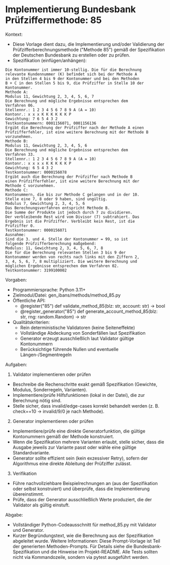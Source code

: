 # Implementierung Bundesbank Prüfziffermethode: 85

Kontext:
- Diese Vorlage dient dazu, die Implementierung und/oder Validierung der Prüfzifferberechnungsmethode ("Methode 85") gemäß der Spezifikation der Deutschen Bundesbank zu erstellen oder zu prüfen.
- Spezifikation (einfügen/anhängen):

```Text
Die Kontonummer ist immer 10-stellig. Die für die Berechnung
relevante Kundennummer (K) befindet sich bei der Methode A
in den Stellen 4 bis 9 der Kontonummer und bei den Methoden
B + C in den Stellen 5 bis 9, die Prüfziffer in Stelle 10 der
Kontonummer.
Methode A:
Modulus 11, Gewichtung 2, 3, 4, 5, 6, 7
Die Berechnung und mögliche Ergebnisse entsprechen dem
Verfahren 06.
Stellennr.: 1 2 3 4 5 6 7 8 9 A (A = 10)
Kontonr.: x x x K K K K K K P
Gewichtung: 7 6 5 4 3 2
Testkontonummern: 0001156071, 0001156136
Ergibt die Berechnung der Prüfziffer nach der Methode A einen
Prüfzifferfehler, ist eine weitere Berechnung mit der Methode B
vorzunehmen.
Methode B:
Modulus 11, Gewichtung 2, 3, 4, 5, 6
Die Berechnung und mögliche Ergebnisse entsprechen dem
Verfahren 33.
Stellennr.: 1 2 3 4 5 6 7 8 9 A (A = 10)
Kontonr.: x x x x K K K K K P
Gewichtung: 6 5 4 3 2
Testkontonummer: 0000156078
Ergibt auch die Berechnung der Prüfziffer nach Methode B
einen Prüfzifferfehler, ist eine weitere Berechnung mit der
Methode C vorzunehmen.
Methode C:
Kontonummern, die bis zur Methode C gelangen und in der 10.
Stelle eine 7, 8 oder 9 haben, sind ungültig.
Modulus 7, Gewichtung 2, 3, 4, 5, 6
Das Berechnungsverfahren entspricht Methode B.
Die Summe der Produkte ist jedoch durch 7 zu dividieren.
Der verbleibende Rest wird vom Divisor (7) subtrahiert. Das
Ergebnis ist die Prüfziffer. Verbleibt kein Rest, ist die
Prüfziffer 0.
Testkontonummer: 0000156071
Ausnahme:
Sind die 3. und 4. Stelle der Kontonummer = 99, so ist
folgende Prüfzifferberechnung maßgebend:
Modulus: 11, Gewichtung 2, 3, 4, 5, 6, 7, 8
Die für die Berechnung relevanten Stellen 3 bis 9 der
Kontonummer werden von rechts nach links mit den Ziffern 2,
3, 4, 5, 6, 7, 8 multipliziert. Die weitere Berechnung und
möglichen Ergebnisse entsprechen dem Verfahren 02.
Testkontonummer: 3199100002
```

Vorgaben:
- Programmiersprache: Python 3.11+
- Zielmodul/Datei: gen_ibans/methods/method_85.py
- Öffentliche API:
  - @register("85") def validate_method_85(blz: str, account: str) -> bool
  - @register_generator("85") def generate_account_method_85(blz: str, rng: random.Random) -> str
- Qualitätskriterien:
  - Rein deterministische Validatoren (keine Seiteneffekte)
  - Vollständige Abdeckung von Sonderfällen laut Spezifikation
  - Generator erzeugt ausschließlich laut Validator gültige Kontonummern
  - Berücksichtige führende Nullen und eventuelle Längen-/Segmentregeln

Aufgaben:
1) Validator implementieren oder prüfen
- Beschreibe die Rechenschritte exakt gemäß Spezifikation (Gewichte, Modulus, Sonderregeln, Varianten).
- Implementiere/prüfe Hilfsfunktionen (lokal in der Datei), die zur Berechnung nötig sind.
- Stelle sicher, dass invalid/edge-cases korrekt behandelt werden (z. B. check==10 -> invalid/9/0 je nach Methode).

2) Generator implementieren oder prüfen
- Implementiere/prüfe eine direkte Generatorfunktion, die gültige Kontonummern gemäß der Methode konstruiert.
- Wenn die Spezifikation mehrere Varianten erlaubt, stelle sicher, dass die Ausgabe jeweils zur Variante passt oder wähle eine gültige Standardvariante.
- Generator sollte effizient sein (kein exzessiver Retry), sofern der Algorithmus eine direkte Ableitung der Prüfziffer zulässt.

3) Verifikation
- Führe nachvollziehbare Beispielrechnungen an (aus der Spezifikation oder selbst konstruiert) und überprüfe, dass die Implementierung übereinstimmt.
- Prüfe, dass der Generator ausschließlich Werte produziert, die der Validator als gültig einstuft.

Abgabe:
- Vollständiger Python-Codeausschnitt für method_85.py mit Validator und Generator.
- Kurzer Begründungstext, wie die Berechnung aus der Spezifikation abgeleitet wurde.
Weitere Informationen: Diese Prompt-Vorlage ist Teil der generierten Methoden-Prompts. Für Details siehe die Bundesbank-Spezifikation und die Hinweise im Projekt-README.
Alle Tests sollten nicht via Kommandozeile, sondern via pytest ausgeführt werden.
